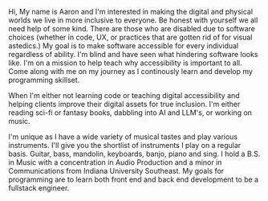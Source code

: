 Hi, My name is Aaron and I'm interested in making the digital and physical worlds we live in more inclusive to everyone. Be honest with yourself we all need help of some kind. There are those who are disabled due to software choices (whether in code, UX, or practices that are gotten rid of for visual astedics.) My goal is to make software accessible for every individual regardless of ability. I'm blind and have seen what hindering software looks like. I'm on a mission to help teach why accessibility is important to all. Come along with me on my journey as I continously learn and develop my programming skillset. 

When I'm either not learning code or teaching digital accessibility and helping clients improve their digital assets for true inclusion. I'm either reading sci-fi or fantasy books, dabbling into AI and LLM's, or working on music. 

I'm unique as I have a wide variety of musical tastes and play various instruments. I'll give you the shortlist of instruments I play on a regular basis. 
Guitar, bass, mandolin, keyboards, banjo, piano and sing. I hold a B.S. in Music with a concentration in Audio Production and a minor in Communications from Indiana University Southeast. 
My goals for programming are to learn both front end and back end development to be a fullstack engineer. 
